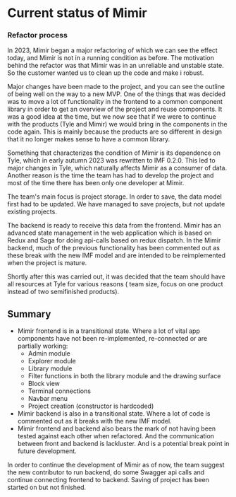 # Current status of Mimir

### Refactor process

In 2023, Mimir began a major refactoring of which we can see the effect today, and Mimir is not in a running condition
as before. The motivation behind the refactor was that Mimir was in an unreliable and unstable state. So the customer
wanted us to clean up the code and make i robust.

Major changes have been made to the project, and you can see the outline of being well on the way to a new
MVP. One of the things that was decided was to move a lot of functionality in the frontend to a common component
library in order to get an overview of the project and reuse components. It was a good idea at the time, but we now see
that if we were to continue with the products (Tyle and Mimir) we would bring in the components in the code again. This
is mainly because the products are so different in design that it no longer makes sense to have a common library.

Something that characterizes the condition of Mimir is its dependence on Tyle, which in early autumn 2023 was rewritten
to IMF 0.2.0. This led to major changes in Tyle, which naturally affects Mimir as a consumer of data. Another reason is
the time the team has had to develop the project and most of the time there has been only one developer at Mimir.

The team's main focus is project storage. In order to save, the data model first had to be updated. We have managed to
save projects, but not update existing projects.

The backend is ready to receive this data from the frontend. Mimir has an advanced state management in the web
application which is based on Redux and Saga for doing api-calls based on redux dispatch. In the Mimir backend, much of
the previous functionality has been commented
out as these break with the new IMF model and are intended to be reimplemented when the project is mature.

Shortly after this was carried out, it was decided that the team should have all resources at Tyle for various reasons (
team size, focus on one product instead of two semifinished products).

## Summary

- Mimir frontend is in a transitional state. Where a lot of vital app components have not been re-implemented,
  re-connected or
  are partially working:
    - Admin module
    - Explorer module
    - Library module
    - Filter functions in both the library module and the drawing surface
    - Block view
    - Terminal connections
    - Navbar menu
    - Project creation (constructor is hardcoded)
- Mimir backend is also in a transitional state. Where a lot of code is commented out as it breaks with the new IMF
  model.
- Mimir frontend and backend also bears the mark of not having been tested against each other when refactored. And the
  communication between front and backend is lackluster. And is a potential break point in future development.

In order to continue the development of Mimir as of now, the team suggest the new contributor to run backend, do some Swagger api calls
and continue connecting frontend to backend. Saving of project has been started on but not finished.